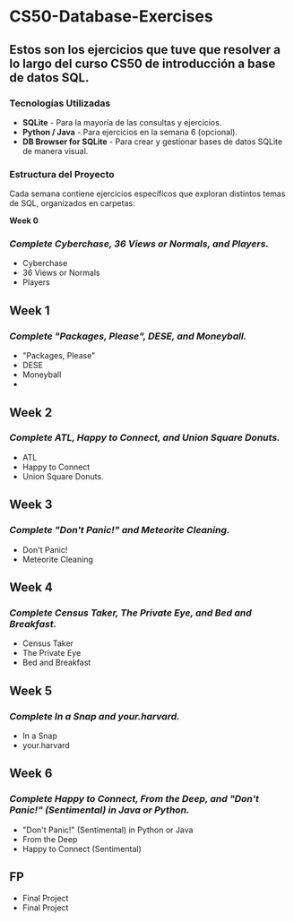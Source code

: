 # CS50-Database-Exercises
## Estos son los ejercicios que tuve que resolver a lo largo del curso CS50 de introducción a base de datos SQL.

### Tecnologías Utilizadas
- **SQLite** - Para la mayoría de las consultas y ejercicios.
- **Python / Java** - Para ejercicios en la semana 6 (opcional).
- **DB Browser for SQLite** - Para crear y gestionar bases de datos SQLite de manera visual.

### Estructura del Proyecto
Cada semana contiene ejercicios específicos que exploran distintos temas de SQL, organizados en carpetas:

**Week 0**
### _Complete Cyberchase, 36 Views or Normals, and Players._ 

 - Cyberchase
 - 36 Views or Normals
 - Players
 
## Week 1
### _Complete "Packages, Please", DESE, and Moneyball._ 

 - "Packages, Please"
 - DESE
 - Moneyball
 - 
## Week 2
### _Complete ATL, Happy to Connect, and Union Square Donuts._ 

 - ATL
 - Happy to Connect
 - Union Square Donuts.

## Week 3
### _Complete "Don't Panic!" and Meteorite Cleaning._

 - Don't Panic!
 - Meteorite Cleaning

## Week 4
### _Complete Census Taker, The Private Eye, and Bed and Breakfast._

 - Census Taker
 - The Private Eye
 - Bed and Breakfast

## Week 5
### _Complete In a Snap and your.harvard._

 - In a Snap
 - your.harvard

## Week 6
### _Complete Happy to Connect, From the Deep, and "Don't Panic!" (Sentimental) in Java or Python._

 - "Don't Panic!" (Sentimental) in Python or Java
 - From the Deep
 - Happy to Connect (Sentimental)

## FP
- Final Project
 - Final Project
